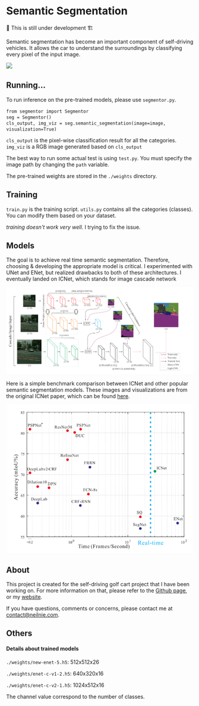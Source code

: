 # Semantic Segmentation

🚧 This is still under development 🏗

Semantic segmentation has become an important component of self-driving vehicles. It allows the car to understand the surroundings by classifying every pixel of the input image.

![](./media/image-1.png)

## Running...
To run inference on the pre-trained models, please use `segmentor.py`. 

	from segmentor import Segmentor
	seg = Segmentor()
	cls_output, img_viz = seg.semantic_segmentation(image=image, visualization=True)

`cls_output` is the pixel-wise classification result for all the categories. `img_viz` is a RGB image generated based on `cls_output`

The best way to run some actual test is using `test.py`. You must specify the image path by changing the `path` variable. 

The pre-trained weights are stored in the `./weights` directory.

## Training

`train.py` is the training script. `utils.py` contains all the categories (classes). You can modify them based on your dataset. 

*training doesn't work very well.* I trying to fix the issue. 

## Models

The goal is to achieve real time semantic segmentation. Therefore, choosing & developing the appropriate model is critical. 
I experimented with UNet and ENet, but realized drawbacks to both of these architectures. I eventually landed on ICNet, which
stands for image cascade network

![](./media/model_overview.png)

Here is a simple benchmark comparison between ICNet and other popular semantic segmentation models. These images and visualizations
are from the original ICNet paper, which can be found [here](https://arxiv.org/abs/1704.08545).  

<center>
<img src="./media/model_comparison.png" alt="image" width="500">
</center>

## About

This project is created for the self-driving golf cart project that I have been working on. For more information on that, please refer to the [Github page](https://github.com/xmeng17/self-driving-golf-cart), or my [website](https://neilnie.com/the-self-driving-golf-cart-project/).

If you have questions, comments or concerns, please contact me at [contact@neilnie.com](mailto:contact@neilnie.com). 

## Others

#### Details about trained models
`./weights/new-enet-5.h5`: 512x512x26

`./weights/enet-c-v1-2.h5`: 640x320x16

`./weights/enet-c-v2-1.h5`: 1024x512x16

The channel value correspond to the number of classes.